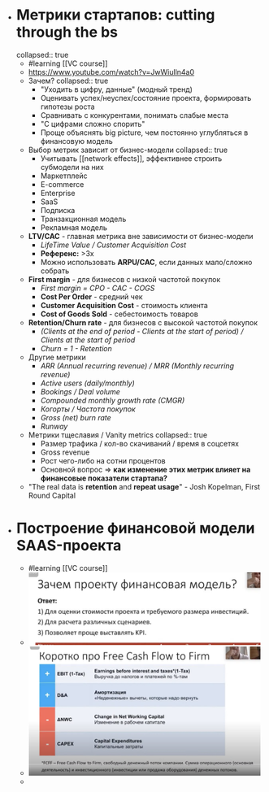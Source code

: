 - # Метрики стартапов: cutting through the bs
  collapsed:: true
	- #learning [[VC course]]
	- https://www.youtube.com/watch?v=JwWiulln4a0
	- Зачем?
	  collapsed:: true
		- "Уходить в цифру, данные" (модный тренд)
		- Оценивать успех/неуспех/состояние проекта, формировать гипотезы роста
		- Сравнивать с конкурентами, понимать слабые места
		- "С цифрами сложно спорить"
		- Проще объяснять big picture, чем постоянно углубляться в финансовую модель
	- Выбор метрик зависит от бизнес-модели
	  collapsed:: true
		- Учитывать [[network effects]], эффективнее строить субмодели на них
		- Маркетплейс
		- E-commerce
		- Enterprise
		- SaaS
		- Подписка
		- Транзакционная модель
		- Рекламная модель
	- **LTV/CAC** - главная метрика вне зависимости от бизнес-модели
		- *LifeTime Value / Customer Acquisition Cost*
		- **Референс:** >3x
		- Можно использовать **ARPU/CAC**, если данных мало/сложно собрать
	- **First margin** - для бизнесов с низкой частотой покупок
		- *First margin = CPO - CAC - COGS*
		- **Cost Per Order** - средний чек
		- **Customer Acquisition Cost** - стоимость клиента
		- **Cost of Goods Sold** - себестоимость товаров
	- **Retention/Churn rate** - для бизнесов с высокой частотой покупок
		- *(Clients at the end of period - Clients at the start of period) / Clients at the start of period*
		- *Churn = 1 - Retention*
	- Другие метрики
		- *ARR (Annual recurring revenue) / MRR (Monthly recurring revenue)*
		- *Active users (daily/monthly)*
		- *Bookings / Deal volume*
		- *Compounded monthly growth rate (CMGR)*
		- *Когорты / Частота покупок*
		- *Gross (net) burn rate*
		- *Runway*
	- Метрики тщеславия / Vanity metrics
	  collapsed:: true
		- Размер трафика / кол-во скачиваний / время в соцсетях
		- Gross revenue
		- Рост чего-либо на сотни процентов
		- Основной вопрос => **как изменение этих метрик влияет на финансовые показатели стартапа?**
	- "The real data is **retention** and **repeat usage**" - Josh Kopelman, First Round Capital
- # Построение финансовой модели SAAS-проекта
	- #learning [[VC course]]
	- ![image.png](../assets/image_1666083844526_0.png)
	- ![image.png](../assets/image_1666083855497_0.png)
	-